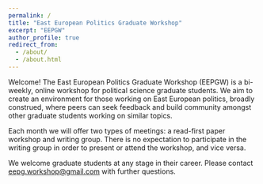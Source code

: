 ```yaml
---
permalink: /
title: "East European Politics Graduate Workshop"
excerpt: "EEPGW"
author_profile: true
redirect_from: 
  - /about/
  - /about.html
---
```


Welcome! The East European Politics Graduate Workshop (EEPGW) is a bi-weekly, online workshop for political science graduate students. We aim to create an environment for those working on East European politics, broadly construed, where peers can seek feedback and build community amongst other graduate students working on similar topics.

Each month we will offer two types of meetings: a read-first paper workshop and writing group. There is no expectation to participate in the writing group in order to present or attend the workshop, and vice versa. 

We welcome graduate students at any stage in their career. Please contact [eepg.workshop@gmail.com](eepg.workshop@gmail.com) with further questions.
